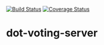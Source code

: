 [![Build Status](https://travis-ci.com/lepsistemas/dot-voting-server.svg?branch=master)](https://travis-ci.com/lepsistemas/dot-voting-server) [![Coverage Status](https://coveralls.io/repos/github/lepsistemas/dot-voting-server/badge.svg?branch=master&kill_cache=3)](https://coveralls.io/github/lepsistemas/dot-voting-server?branch=master)

# dot-voting-server
